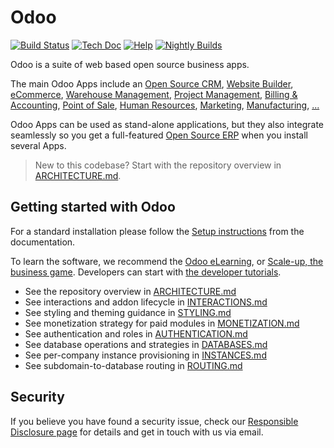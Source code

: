 # Odoo

[![Build Status](https://runbot.odoo.com/runbot/badge/flat/1/master.svg)](https://runbot.odoo.com/runbot)
[![Tech Doc](https://img.shields.io/badge/master-docs-875A7B.svg?style=flat&colorA=8F8F8F)](https://www.odoo.com/documentation/master)
[![Help](https://img.shields.io/badge/master-help-875A7B.svg?style=flat&colorA=8F8F8F)](https://www.odoo.com/forum/help-1)
[![Nightly Builds](https://img.shields.io/badge/master-nightly-875A7B.svg?style=flat&colorA=8F8F8F)](https://nightly.odoo.com/)

Odoo is a suite of web based open source business apps.

The main Odoo Apps include an [Open Source CRM](https://www.odoo.com/page/crm),
[Website Builder](https://www.odoo.com/app/website),
[eCommerce](https://www.odoo.com/app/ecommerce),
[Warehouse Management](https://www.odoo.com/app/inventory),
[Project Management](https://www.odoo.com/app/project),
[Billing &amp; Accounting](https://www.odoo.com/app/accounting),
[Point of Sale](https://www.odoo.com/app/point-of-sale-shop),
[Human Resources](https://www.odoo.com/app/employees),
[Marketing](https://www.odoo.com/app/social-marketing),
[Manufacturing](https://www.odoo.com/app/manufacturing),
[...](https://www.odoo.com/)

Odoo Apps can be used as stand-alone applications, but they also integrate seamlessly so you get
a full-featured [Open Source ERP](https://www.odoo.com) when you install several Apps.

> New to this codebase? Start with the repository overview in [ARCHITECTURE.md](ARCHITECTURE.md).

## Getting started with Odoo

For a standard installation please follow the [Setup instructions](https://www.odoo.com/documentation/master/administration/install/install.html)
from the documentation.

To learn the software, we recommend the [Odoo eLearning](https://www.odoo.com/slides),
or [Scale-up, the business game](https://www.odoo.com/page/scale-up-business-game).
Developers can start with [the developer tutorials](https://www.odoo.com/documentation/master/developer/howtos.html).

- See the repository overview in [ARCHITECTURE.md](ARCHITECTURE.md)
- See interactions and addon lifecycle in [INTERACTIONS.md](INTERACTIONS.md)
- See styling and theming guidance in [STYLING.md](STYLING.md)
- See monetization strategy for paid modules in [MONETIZATION.md](MONETIZATION.md)
- See authentication and roles in [AUTHENTICATION.md](AUTHENTICATION.md)
- See database operations and strategies in [DATABASES.md](DATABASES.md)
- See per-company instance provisioning in [INSTANCES.md](INSTANCES.md)
- See subdomain-to-database routing in [ROUTING.md](ROUTING.md)

## Security

If you believe you have found a security issue, check our [Responsible Disclosure page](https://www.odoo.com/security-report)
for details and get in touch with us via email.
